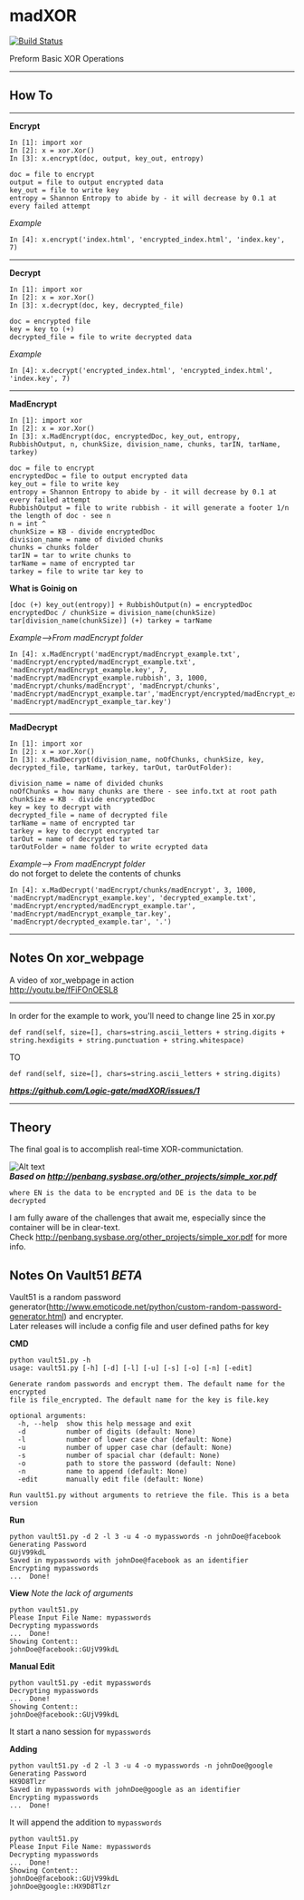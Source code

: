 madXOR
======
[![Build Status](https://travis-ci.org/Logic-gate/madXOR.png)](https://travis-ci.org/Logic-gate/madXOR)  

Preform Basic XOR Operations 
***

How To
---
***
**Encrypt** 

```
In [1]: import xor
In [2]: x = xor.Xor()
In [3]: x.encrypt(doc, output, key_out, entropy)
```
```
doc = file to encrypt
output = file to output encrypted data
key_out = file to write key
entropy = Shannon Entropy to abide by - it will decrease by 0.1 at every failed attempt
```
*Example*
```
In [4]: x.encrypt('index.html', 'encrypted_index.html', 'index.key', 7)
```

***
**Decrypt** 
```
In [1]: import xor
In [2]: x = xor.Xor()
In [3]: x.decrypt(doc, key, decrypted_file)
```
```
doc = encrypted file
key = key to (+)
decrypted_file = file to write decrypted data 
```
*Example*
```
In [4]: x.decrypt('encrypted_index.html', 'encrypted_index.html', 'index.key', 7)
```
***
**MadEncrypt** 
```
In [1]: import xor
In [2]: x = xor.Xor()
In [3]: x.MadEncrypt(doc, encryptedDoc, key_out, entropy, RubbishOutput, n, chunkSize, division_name, chunks, tarIN, tarName, tarkey)
```
```
doc = file to encrypt
encryptedDoc = file to output encrypted data
key_out = file to write key
entropy = Shannon Entropy to abide by - it will decrease by 0.1 at every failed attempt
RubbishOutput = file to write rubbish - it will generate a footer 1/n the length of doc - see n
n = int ^
chunkSize = KB - divide encryptedDoc
division_name = name of divided chunks
chunks = chunks folder
tarIN = tar to write chunks to
tarName = name of encrypted tar
tarkey = file to write tar key to
```
**What is Goinig on**
```
[doc (+) key_out(entropy)] + RubbishOutput(n) = encryptedDoc
encryptedDoc / chunkSize = division_name(chunkSize)
tar[division_name(chunkSize)] (+) tarkey = tarName
```
*Example-->From madEncrypt folder*
```
In [4]: x.MadEncrypt('madEncrypt/madEncrypt_example.txt', 'madEncrypt/encrypted/madEncrypt_example.txt', 'madEncrypt/madEncrypt_example.key', 7, 'madEncrypt/madEncrypt_example.rubbish', 3, 1000, 'madEncrypt/chunks/madEncrypt', 'madEncrypt/chunks', 'madEncrypt/madEncrypt_example.tar','madEncrypt/encrypted/madEncrypt_example.tar', 'madEncrypt/madEncrypt_example_tar.key')
```
***
**MadDecrypt** 
```
In [1]: import xor
In [2]: x = xor.Xor()
In [3]: x.MadDecrypt(division_name, noOfChunks, chunkSize, key, decrypted_file, tarName, tarkey, tarOut, tarOutFolder):
```
```
division_name = name of divided chunks
noOfChunks = how many chunks are there - see info.txt at root path
chunkSize = KB - divide encryptedDoc
key = key to decrypt with
decrypted_file = name of decrypted file
tarName = name of encrypted tar
tarkey = key to decrypt encrypted tar
tarOut = name of decrypted tar
tarOutFolder = name folder to write ecrypted data
```

*Example--> From madEncrypt folder*  
do not forget to delete the contents of chunks
```
In [4]: x.MadDecrypt('madEncrypt/chunks/madEncrypt', 3, 1000, 'madEncrypt/madEncrypt_example.key', 'decrypted_example.txt', 'madEncrypt/encrypted/madEncrypt_example.tar', 'madEncrypt/madEncrypt_example_tar.key', 'madEncrypt/decrypted_example.tar', '.')
```
***

Notes On xor_webpage
---
A video of xor_webpage in action  
<http://youtu.be/fFiFOnOESL8>  
***
In order for the example to work, you'll need to change line 25 in xor.py  
```
def rand(self, size=[], chars=string.ascii_letters + string.digits + string.hexdigits + string.punctuation + string.whitespace)
```
TO
```
def rand(self, size=[], chars=string.ascii_letters + string.digits)
```
***<https://github.com/Logic-gate/madXOR/issues/1>***  

***
Theory
---
The final goal is to accomplish real-time XOR-communictation.  

![Alt text](http://sysbase.org/xor.png "Optional title")  
***Based on <http://penbang.sysbase.org/other_projects/simple_xor.pdf>***
```
where EN is the data to be encrypted and DE is the data to be decrypted
```

I am fully aware of the challenges that await me, especially since the container will be in clear-text.  
Check <http://penbang.sysbase.org/other_projects/simple_xor.pdf> for more info.

Notes On Vault51 *BETA*
---
Vault51 is a random password generator(<http://www.emoticode.net/python/custom-random-password-generator.html>) and encrypter.  
Later releases will include a config file and user defined paths for key

**CMD**
```
python vault51.py -h
usage: vault51.py [-h] [-d] [-l] [-u] [-s] [-o] [-n] [-edit]

Generate random passwords and encrypt them. The default name for the encrypted
file is file_encrypted. The default name for the key is file.key

optional arguments:
  -h, --help  show this help message and exit
  -d          number of digits (default: None)
  -l          number of lower case char (default: None)
  -u          number of upper case char (default: None)
  -s          number of spacial char (default: None)
  -o          path to store the password (default: None)
  -n          name to append (default: None)
  -edit       manually edit file (default: None)

Run vault51.py without arguments to retrieve the file. This is a beta version
```

**Run**

```
python vault51.py -d 2 -l 3 -u 4 -o mypasswords -n johnDoe@facebook
Generating Password
GUjV99kdL
Saved in mypasswords with johnDoe@facebook as an identifier
Encrypting mypasswords
...  Done!
```

**View** *Note the lack of arguments*
```
python vault51.py
Please Input File Name: mypasswords
Decrypting mypasswords
...  Done!
Showing Content::
johnDoe@facebook::GUjV99kdL
```

**Manual Edit**
```
python vault51.py -edit mypasswords
Decrypting mypasswords
...  Done!
Showing Content::
johnDoe@facebook::GUjV99kdL
```
It start a nano session for `mypasswords`

**Adding**
```
python vault51.py -d 2 -l 3 -u 4 -o mypasswords -n johnDoe@google
Generating Password
HX9D8Tlzr
Saved in mypasswords with johnDoe@google as an identifier
Encrypting mypasswords
...  Done!
```
It will append the addition to `mypasswords`
```
python vault51.py
Please Input File Name: mypasswords
Decrypting mypasswords
...  Done!
Showing Content::
johnDoe@facebook::GUjV99kdL
johnDoe@google::HX9D8Tlzr
```

